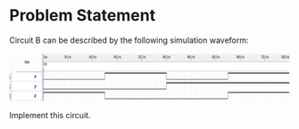 # Problem Statement

Circuit B can be described by the following simulation waveform:

![alt text](image.png)

Implement this circuit.